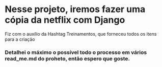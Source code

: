 # Nesse projeto, iremos fazer uma cópia da netflix com Django
<p>
  Fiz com o auxílio da Hashtag Treinamentos, que forneceu todos os itens para a criação
</p>

### Detalhei o máximo o possível todo o processo em vários read_me.md do proheto, então espero que goste.
